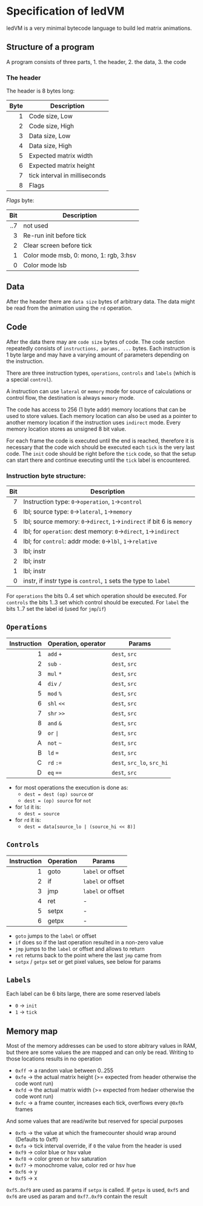 # Specification of ledVM

ledVM is a very minimal bytecode language to build led matrix animations.

## Structure of a program

A program consists of three parts, 1. the header, 2. the data, 3. the code

### The header

The header is 8 bytes long:

| Byte | Description                   |
| ---: | ----------------------------- |
|    1 | Code size, Low                |
|    2 | Code size, High               |
|    3 | Data size, Low                |
|    4 | Data size, High               |
|    5 | Expected matrix width         |
|    6 | Expected matrix height        |
|    7 | tick interval in milliseconds |
|    8 | Flags                         |

_Flags_ byte:

| Bit | Description                            |
| --: | -------------------------------------- |
| ..7 | not used                               |
|   3 | Re-run init before tick                |
|   2 | Clear screen before tick               |
|   1 | Color mode msb, 0: mono, 1: rgb, 3:hsv |
|   0 | Color mode lsb                         |

## Data

After the header there are `data size` bytes of arbitrary data. The data might
be read from the animation using the `rd` operation.

## Code

After the data there may are `code size` bytes of code. The code section repeatedly
consists of `instructions, params, ...` bytes. Each instruction is 1 byte large
and may have a varying amount of parameters depending on the instruction.

There are three instruction types, `operations`, `controls` and `labels` (which
is a special `control`).

A instruction can use `lateral` or `memory` mode for source of calculations or
control flow, the destination is always `memory` mode.

The code has access to 256 (1 byte addr) memory locations that can be used to
store values. Each memory location can also be used as a pointer to another
memory location if the instruction uses `indirect` mode. Every memory location
stores as unsigned 8 bit value.

For each frame the code is executed until the end is reached, therefore it is
necessary that the code wich should be executed each `tick` is the very last code.
The `init` code should be right before the `tick` code, so that the setup can
start there and continue executing until the `tick` label is encountered.

### Instruction byte structure:

| Bit | Description                                                             |
| --: | ----------------------------------------------------------------------- |
|   7 | Instruction type: `0`->`operation`, `1`->`control`                      |
|   6 | lbl; source type: `0`->`lateral`, `1`->`memory`                         |
|   5 | lbl; source memory: `0`->`direct`, `1`->`indirect` if bit 6 is `memory` |
|   4 | lbl; for `operation`: dest memory: `0`->`direct`, `1`->`indirect`       |
|   4 | lbl; for `control`: addr mode: `0`->`lbl`, `1`->`relative`              |
|   3 | lbl; instr                                                              |
|   2 | lbl; instr                                                              |
|   1 | lbl; instr                                                              |
|   0 | instr, if instr type is `control`, `1` sets the type to `label`         |

For `operations` the bits 0..4 set which operation should be executed.
For `controls` the bits 1..3 set which control should be executed.
For `label` the bits 1..7 set the label id (used for `jmp`/`if`)

## `Operations`

| Instruction | Operation, operator | Params                     |
| ----------: | ------------------- | -------------------------- |
|           1 | `add` `+`           | `dest`, `src`              |
|           2 | `sub` `-`           | `dest`, `src`              |
|           3 | `mul` `*`           | `dest`, `src`              |
|           4 | `div` `/`           | `dest`, `src`              |
|           5 | `mod` `%`           | `dest`, `src`              |
|           6 | `shl` `<<`          | `dest`, `src`              |
|           7 | `shr` `>>`          | `dest`, `src`              |
|           8 | `and` `&`           | `dest`, `src`              |
|           9 | `or` `\|`           | `dest`, `src`              |
|           A | `not` `~`           | `dest`, `src`              |
|           B | `ld` `=`            | `dest`, `src`              |
|           C | `rd` `:=`           | `dest`, `src_lo`, `src_hi` |
|           D | `eq` `==`           | `dest`, `src`              |

- for most operations the execution is done as:
  - `dest = dest (op) source` or
  - `dest = (op) source` for `not`
- for `ld` it is:
  - `dest = source`
- for `rd` it is:
  - `dest = data[source_lo | (source_hi << 8)]`

## `Controls`

| Instruction | Operation | Params            |
| ----------: | --------- | ----------------- |
|           1 | goto      | `label` or offset |
|           2 | if        | `label` or offset |
|           3 | jmp       | `label` or offset |
|           4 | ret       | -                 |
|           5 | setpx     | -                 |
|           6 | getpx     | -                 |

- `goto` jumps to the `label` or offset
- `if` does so if the last operation resulted in a non-zero value
- `jmp` jumps to the `label` or offset and allows to return
- `ret` returns back to the point where the last `jmp` came from
- `setpx` / `getpx` set or get pixel values, see below for params

## `Labels`

Each label can be 6 bits large, there are some reserved labels

- `0` -> `init`
- `1` -> `tick`

## Memory map

Most of the memory addresses can be used to store abitrary values in RAM, but
there are some values the are mapped and can only be read. Writing to those
locations results in no operation

- `0xff` -> a random value between 0..255
- `0xfe` -> the actual matrix height (>= expected from header otherwise the code wont run)
- `0xfd` -> the actual matrix width (>= expected from hedaer otherwise the code wont run)
- `0xfc` -> a frame counter, increases each tick, overflows every `@0xfb` frames

And some values that are read/write but reserved for special purposes

- `0xfb` -> the value at which the framecounter should wrap around (Defaults to 0xff)
- `0xfa` -> tick interval override, if `0` the value from the header is used
- `0xf9` -> color blue or hsv value
- `0xf8` -> color green or hsv saturation
- `0xf7` -> monochrome value, color red or hsv hue
- `0xf6` -> y
- `0xf5` -> x

`0xf5`..`0xf9` are used as params if `setpx` is called. If `getpx` is used,
`0xf5` and `0xf6` are used as param and `0xf7`..`0xf9` contain the result
